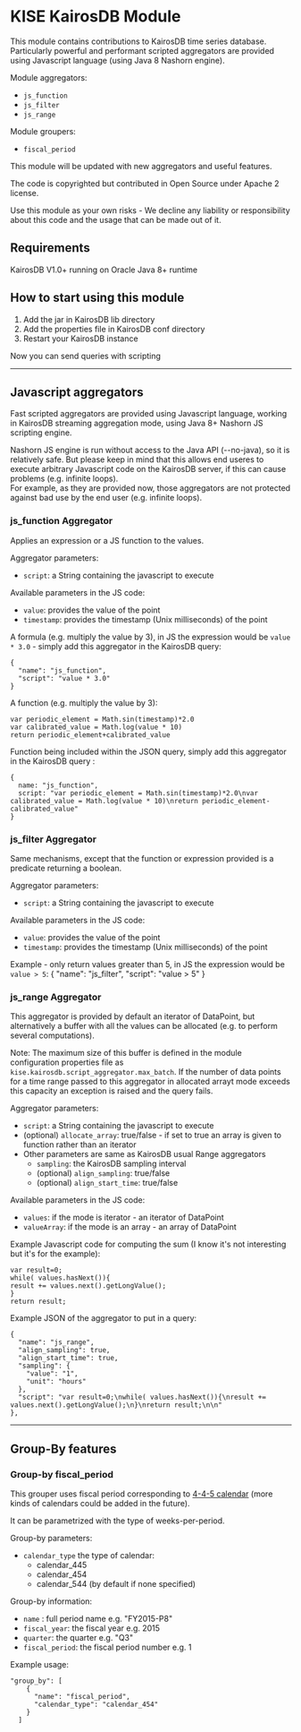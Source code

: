 # KISE KairosDB Module

This module contains contributions to KairosDB time series database.
Particularly powerful and performant scripted aggregators are provided using Javascript language (using Java 8 Nashorn engine).

Module aggregators:

- `js_function`
- `js_filter`
- `js_range`

Module groupers:

- `fiscal_period`

This module will be updated with new aggregators and useful features.

The code is copyrighted but contributed in Open Source under Apache 2 license.  

Use this module as your own risks - We decline any liability or responsibility about this code and the usage that can be made out of it.


## Requirements

KairosDB V1.0+ running on Oracle Java 8+ runtime 


## How to start using this module

1. Add the jar in KairosDB lib directory
2. Add the properties file in KairosDB conf directory
3. Restart your KairosDB instance

Now you can send queries with scripting 


----

## Javascript aggregators

Fast scripted aggregators are provided using Javascript language, working in KairosDB streaming aggregation mode, using Java 8+ Nashorn JS scripting engine.

Nashorn JS engine is run without access to the Java API (--no-java), so it is relatively safe. 
But please keep in mind that this allows end useres to execute arbitrary Javascript code on the KairosDB server, if this can cause problems (e.g. infinite loops).  
For example, as they are provided now, those aggregators are not protected against bad use by the end user (e.g. infinite loops).


### js_function Aggregator

Applies an expression or a JS function to the values.

Aggregator parameters:

- `script`: a String containing the javascript to execute


Available parameters in the JS code:

- `value`: provides the value of the point
- `timestamp`: provides the timestamp (Unix milliseconds) of the point


A formula (e.g. multiply the value by 3), in JS the expression would be `value * 3.0` - simply add this aggregator in the KairosDB query:
	
	{
	  "name": "js_function",
	  "script": "value * 3.0"
	}
	

A function (e.g. multiply the value by 3):
	
	var periodic_element = Math.sin(timestamp)*2.0
	var calibrated_value = Math.log(value * 10)
	return periodic_element+calibrated_value

Function being included within the JSON query, simply add this aggregator in the KairosDB query :

	{
      name: "js_function",
      script: "var periodic_element = Math.sin(timestamp)*2.0\nvar calibrated_value = Math.log(value * 10)\nreturn periodic_element-calibrated_value"
    }



### js_filter Aggregator

Same mechanisms, except that the function or expression provided is a predicate returning a boolean. 

Aggregator parameters:

- `script`: a String containing the javascript to execute

Available parameters in the JS code:

- `value`: provides the value of the point
- `timestamp`: provides the timestamp (Unix milliseconds) of the point


Example - only return values greater than 5, in JS the expression would be `value > 5`:
 	{
      "name": "js_filter",
      "script": "value > 5"
    }
    


### js_range Aggregator

This aggregator is provided by default an iterator of DataPoint, but alternatively a buffer with all the values can be allocated (e.g. to perform several computations).

Note: The maximum size of this buffer is defined in the module configuration properties file as `kise.kairosdb.script_aggregator.max_batch`. 
If the number of data points for a time range passed to this aggregator in allocated arrayt mode exceeds this capacity an exception is raised and the query fails. 

Aggregator parameters:

- `script`: a String containing the javascript to execute
- (optional) `allocate_array`: true/false - if set to true an array is given to function rather than an iterator  
- Other parameters are same as KairosDB usual Range aggregators
	- `sampling`: the KairosDB sampling interval
	- (optional) `align_sampling`: true/false  
 	- (optional) `align_start_time`: true/false
 	
   


Available parameters in the JS code:

- `values`: if the mode is iterator - an iterator of DataPoint
- `valueArray`: if the mode is an array - an array of DataPoint

Example Javascript code for computing the sum (I know it's not interesting but it's for the example):

	var result=0;
	while( values.hasNext()){
	result += values.next().getLongValue();
	}
	return result;

Example JSON of the aggregator to put in a query:
		
	{
      "name": "js_range",
      "align_sampling": true,
      "align_start_time": true,
      "sampling": {
        "value": "1",
        "unit": "hours"
      },
      "script": "var result=0;\nwhile( values.hasNext()){\nresult += values.next().getLongValue();\n}\nreturn result;\n\n"
    },


----


## Group-By features

### Group-by fiscal_period 

This grouper uses fiscal period corresponding to [4-4-5 calendar](https://en.wikipedia.org/wiki/4%E2%80%934%E2%80%935_calendar) (more kinds of calendars could be added in the future).

It can be parametrized with the type of weeks-per-period.

Group-by parameters:

- `calendar_type` the type of calendar:
  - calendar_445
  - calendar_454
  - calendar_544 (by default if none specified) 
 
Group-by information:

- `name` : full period name e.g. "FY2015-P8"
-  `fiscal_year`: the fiscal year e.g. 2015
-  `quarter`: the quarter e.g. "Q3"
-  `fiscal_period`: the fiscal period number e.g. 1

Example usage:

	"group_by": [
        {
          "name": "fiscal_period",
          "calendar_type": "calendar_454"
        }
      ]

